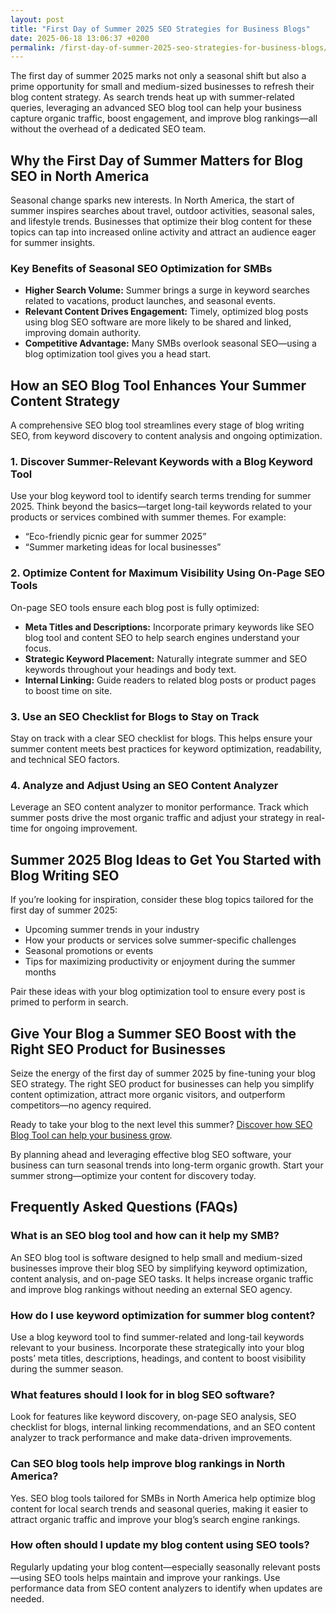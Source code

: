 ```yaml
---
layout: post
title: "First Day of Summer 2025 SEO Strategies for Business Blogs"
date: 2025-06-18 13:06:37 +0200
permalink: /first-day-of-summer-2025-seo-strategies-for-business-blogs/
---
```

The first day of summer 2025 marks not only a seasonal shift but also a prime opportunity for small and medium-sized businesses to refresh their blog content strategy. As search trends heat up with summer-related queries, leveraging an advanced SEO blog tool can help your business capture organic traffic, boost engagement, and improve blog rankings—all without the overhead of a dedicated SEO team.

## Why the First Day of Summer Matters for Blog SEO in North America

Seasonal change sparks new interests. In North America, the start of summer inspires searches about travel, outdoor activities, seasonal sales, and lifestyle trends. Businesses that optimize their blog content for these topics can tap into increased online activity and attract an audience eager for summer insights.

### Key Benefits of Seasonal SEO Optimization for SMBs

- **Higher Search Volume:** Summer brings a surge in keyword searches related to vacations, product launches, and seasonal events.
- **Relevant Content Drives Engagement:** Timely, optimized blog posts using blog SEO software are more likely to be shared and linked, improving domain authority.
- **Competitive Advantage:** Many SMBs overlook seasonal SEO—using a blog optimization tool gives you a head start.

## How an SEO Blog Tool Enhances Your Summer Content Strategy

A comprehensive SEO blog tool streamlines every stage of blog writing SEO, from keyword discovery to content analysis and ongoing optimization.

### 1. Discover Summer-Relevant Keywords with a Blog Keyword Tool

Use your blog keyword tool to identify search terms trending for summer 2025. Think beyond the basics—target long-tail keywords related to your products or services combined with summer themes. For example:

- “Eco-friendly picnic gear for summer 2025”
- “Summer marketing ideas for local businesses”

### 2. Optimize Content for Maximum Visibility Using On-Page SEO Tools

On-page SEO tools ensure each blog post is fully optimized:

- **Meta Titles and Descriptions:** Incorporate primary keywords like SEO blog tool and content SEO to help search engines understand your focus.
- **Strategic Keyword Placement:** Naturally integrate summer and SEO keywords throughout your headings and body text.
- **Internal Linking:** Guide readers to related blog posts or product pages to boost time on site.

### 3. Use an SEO Checklist for Blogs to Stay on Track

Stay on track with a clear SEO checklist for blogs. This helps ensure your summer content meets best practices for keyword optimization, readability, and technical SEO factors.

### 4. Analyze and Adjust Using an SEO Content Analyzer

Leverage an SEO content analyzer to monitor performance. Track which summer posts drive the most organic traffic and adjust your strategy in real-time for ongoing improvement.

## Summer 2025 Blog Ideas to Get You Started with Blog Writing SEO

If you’re looking for inspiration, consider these blog topics tailored for the first day of summer 2025:

- Upcoming summer trends in your industry
- How your products or services solve summer-specific challenges
- Seasonal promotions or events
- Tips for maximizing productivity or enjoyment during the summer months

Pair these ideas with your blog optimization tool to ensure every post is primed to perform in search.

## Give Your Blog a Summer SEO Boost with the Right SEO Product for Businesses

Seize the energy of the first day of summer 2025 by fine-tuning your blog SEO strategy. The right SEO product for businesses can help you simplify content optimization, attract more organic visitors, and outperform competitors—no agency required.

Ready to take your blog to the next level this summer? [Discover how SEO Blog Tool can help your business grow](https://seoblogtool.com/).

By planning ahead and leveraging effective blog SEO software, your business can turn seasonal trends into long-term organic growth. Start your summer strong—optimize your content for discovery today.

## Frequently Asked Questions (FAQs)

### What is an SEO blog tool and how can it help my SMB?

An SEO blog tool is software designed to help small and medium-sized businesses improve their blog SEO by simplifying keyword optimization, content analysis, and on-page SEO tasks. It helps increase organic traffic and improve blog rankings without needing an external SEO agency.

### How do I use keyword optimization for summer blog content?

Use a blog keyword tool to find summer-related and long-tail keywords relevant to your business. Incorporate these strategically into your blog posts’ meta titles, descriptions, headings, and content to boost visibility during the summer season.

### What features should I look for in blog SEO software?

Look for features like keyword discovery, on-page SEO analysis, SEO checklist for blogs, internal linking recommendations, and an SEO content analyzer to track performance and make data-driven improvements.

### Can SEO blog tools help improve blog rankings in North America?

Yes. SEO blog tools tailored for SMBs in North America help optimize blog content for local search trends and seasonal queries, making it easier to attract organic traffic and improve your blog’s search engine rankings.

### How often should I update my blog content using SEO tools?

Regularly updating your blog content—especially seasonally relevant posts—using SEO tools helps maintain and improve your rankings. Use performance data from SEO content analyzers to identify when updates are needed.

<script type="application/ld+json">
{
  "@context": "https://schema.org",
  "@type": "BlogPosting",
  "headline": "First Day of Summer 2025 SEO Strategies for Business Blogs",
  "description": "Explore how small and medium-sized businesses can leverage seasonal SEO strategies and advanced SEO blog tools to improve blog rankings and drive organic traffic during summer 2025.",
  "image": "https://seoblogtool.com/images/summer-seo-strategies-2025.jpg",
  "author": {
    "@type": "Person",
    "name": "SEO Blog Tool",
    "url": "https://seoblogtool.com/"
  },
  "publisher": {
    "@type": "Person",
    "name": "SEO Blog Tool"
  },
  "mainEntityOfPage": "https://seoblogtool.com/blog/first-day-of-summer-2025-seo-strategies",
  "datePublished": "2024-06-15",
  "dateModified": "2024-06-15",
  "inLanguage": "en-US"
}
</script>

<script type="application/ld+json">
{
  "@context": "https://schema.org",
  "@type": "FAQPage",
  "mainEntity": [
    {
      "@type": "Question",
      "name": "What is an SEO blog tool and how can it help my SMB?",
      "acceptedAnswer": {
        "@type": "Answer",
        "text": "An SEO blog tool is software designed to help small and medium-sized businesses improve their blog SEO by simplifying keyword optimization, content analysis, and on-page SEO tasks. It helps increase organic traffic and improve blog rankings without needing an external SEO agency."
      }
    },
    {
      "@type": "Question",
      "name": "How do I use keyword optimization for summer blog content?",
      "acceptedAnswer": {
        "@type": "Answer",
        "text": "Use a blog keyword tool to find summer-related and long-tail keywords relevant to your business. Incorporate these strategically into your blog posts’ meta titles, descriptions, headings, and content to boost visibility during the summer season."
      }
    },
    {
      "@type": "Question",
      "name": "What features should I look for in blog SEO software?",
      "acceptedAnswer": {
        "@type": "Answer",
        "text": "Look for features like keyword discovery, on-page SEO analysis, SEO checklist for blogs, internal linking recommendations, and an SEO content analyzer to track performance and make data-driven improvements."
      }
    },
    {
      "@type": "Question",
      "name": "Can SEO blog tools help improve blog rankings in North America?",
      "acceptedAnswer": {
        "@type": "Answer",
        "text": "Yes. SEO blog tools tailored for SMBs in North America help optimize blog content for local search trends and seasonal queries, making it easier to attract organic traffic and improve your blog’s search engine rankings."
      }
    },
    {
      "@type": "Question",
      "name": "How often should I update my blog content using SEO tools?",
      "acceptedAnswer": {
        "@type": "Answer",
        "text": "Regularly updating your blog content—especially seasonally relevant posts—using SEO tools helps maintain and improve your rankings. Use performance data from SEO content analyzers to identify when updates are needed."
      }
    }
  ]
}
</script>